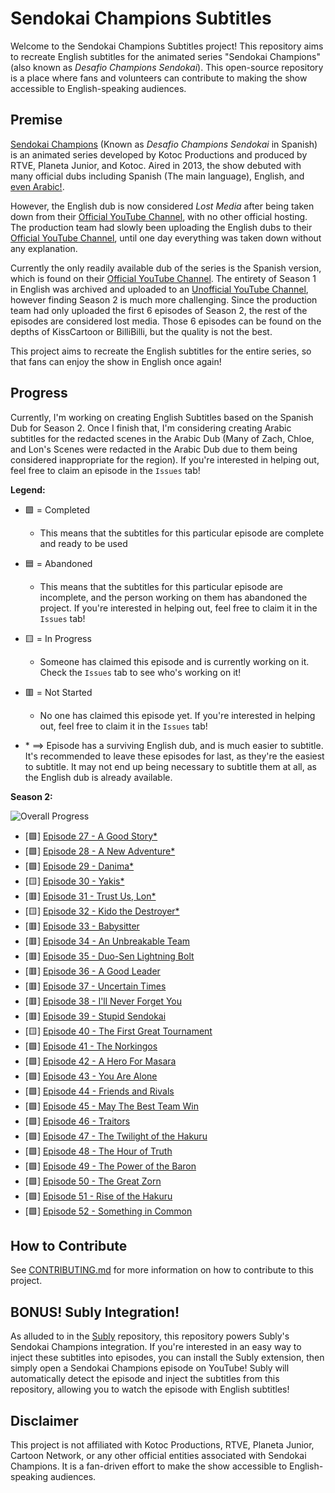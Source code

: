 # Sendokai Champions Subtitles

Welcome to the Sendokai Champions Subtitles project! This repository aims to recreate English subtitles for the animated series "Sendokai Champions" (also known as *Desafio Champions Sendokai*). This open-source repository is a place where fans and volunteers can contribute to making the show accessible to English-speaking audiences.

## Premise

[Sendokai Champions](http://www.sendokaichampions.com/) (Known as *Desafio Champions Sendokai* in Spanish) is an animated series developed by Kotoc Productions and produced by RTVE, Planeta Junior, and Kotoc. Aired in 2013, the show debuted with many official dubs including Spanish (The main language), English, and [even Arabic!](https://www.arabic-toons.com/m7arbi-sendokai-1434722187-11103.html#sets).

However, the English dub is now considered *Lost Media* after being taken down from their [Official YouTube Channel](https://www.youtube.com/@SendokaiChampionsEnglish), with no other official hosting. The production team had slowly been uploading the English dubs to their [Official YouTube Channel](https://www.youtube.com/@SendokaiChampionsEnglish), until one day everything was taken down without any explanation.

Currently the only readily available dub of the series is the Spanish version, which is found on their [Official YouTube Channel](https://www.youtube.com/@SendokaiChampions). The entirety of Season 1 in English was archived and uploaded to an [Unofficial YouTube Channel](https://www.youtube.com/@sendokaichampions7678), however finding Season 2 is much more challenging. Since the production team had only uploaded the first 6 episodes of Season 2, the rest of the episodes are considered lost media. Those 6 episodes can be found on the depths of KissCartoon or BilliBilli, but the quality is not the best.

This project aims to recreate the English subtitles for the entire series, so that fans can enjoy the show in English once again!

## Progress

Currently, I'm working on creating English Subtitles based on the Spanish Dub for Season 2. Once I finish that, I'm considering creating Arabic subtitles for the redacted scenes in the Arabic Dub (Many of Zach, Chloe, and Lon's Scenes were redacted in the Arabic Dub due to them being considered inappropriate for the region). If you're interested in helping out, feel free to claim an episode in the `Issues` tab!

**Legend:**

- 🟩 = Completed
  - This means that the subtitles for this particular episode are complete and ready to be used
- 🟦 = Abandoned
  - This means that the subtitles for this particular episode are incomplete, and the person working on them has abandoned the project. If you're interested in helping out, feel free to claim it in the `Issues` tab!
- 🟨 = In Progress
  - Someone has claimed this episode and is currently working on it. Check the `Issues` tab to see who's working on it!
- 🟥 = Not Started
  - No one has claimed this episode yet. If you're interested in helping out, feel free to claim it in the `Issues` tab!

- \* $\implies$ Episode has a surviving English dub, and is much easier to subtitle. It's recommended to leave these episodes for last, as they're the easiest to subtitle. It may not end up being necessary to subtitle them at all, as the English dub is already available.

**Season 2:**

![Overall Progress](https://img.shields.io/badge/Progress-57%25-blue?style=flat&logo=appveyor&logoColor=white&color=blue)

- [🟩] [Episode 27 - A Good Story*](./s2/en/27%20-%20A%20Good%20Story.en.srt)
- [🟩] [Episode 28 - A New Adventure*](./s2/en/28%20-%20A%20New%20Adventure.en.srt)
- [🟩] [Episode 29 - Danima*](./s2/en/29%20-%20Danima.en.srt)
- [🟨] [Episode 30 - Yakis*](./s2/en/30%20-%20Yakis.en.srt)
- [🟥] [Episode 31 - Trust Us, Lon*](./s2/en/31%20-%20Trust%20Us,%20Lon.en.srt)
- [🟨] [Episode 32 - Kido the Destroyer*](./s2/en/32%20-%20Kido%20the%20Destroyer.en.srt)
- [🟥] [Episode 33 - Babysitter](./s2/en/33%20-%20Babysitter.en.srt)
- [🟥] [Episode 34 - An Unbreakable Team](./s2/en/34%20-%20An%20Unbreakable%20Team.en.srt)
- [🟥] [Episode 35 - Duo-Sen Lightning Bolt](./s2/en/35%20-%20Duo-Sen%20Lightning%20Bolt.en.srt)
- [🟥] [Episode 36 - A Good Leader](./s2/en/36%20-%20A%20Good%20Leader.en.srt)
- [🟥] [Episode 37 - Uncertain Times](./s2/en/37%20-%20Uncertain%20Times.en.srt)
- [🟥] [Episode 38 - I'll Never Forget You](./s2/en/38%20-%20I'll%20Never%20Forget%20You.en.srt)
- [🟥] [Episode 39 - Stupid Sendokai](./s2/en/39%20-%20Stupid%20Sendokai.en.srt)
- [🟨] [Episode 40 - The First Great Tournament](./s2/en/40%20-%20The%20First%20Great%20Tournament.en.srt)
- [🟩] [Episode 41 - The Norkingos](./s2/en/41%20-%20The%20Norkingos.en.srt)
- [🟩] [Episode 42 - A Hero For Masara](./s2/en/42%20-%20A%20Hero%20For%20Masara.en.srt)
- [🟩] [Episode 43 - You Are Alone](./s2/en/43%20-%20You%20Are%20Alone.en.srt)
- [🟩] [Episode 44 - Friends and Rivals](./s2/en/44%20-%20Friends%20and%20Rivals.en.srt)
- [🟩] [Episode 45 - May The Best Team Win](./s2/en/45%20-%20May%20The%20Best%20Team%20Win.en.srt)
- [🟩] [Episode 46 - Traitors](./s2/en/46%20-%20Traitors.en.srt)
- [🟩] [Episode 47 - The Twilight of the Hakuru](./s2/en/47%20-%20The%20Twilight%20of%20the%20Hakuru.en.srt)
- [🟩] [Episode 48 - The Hour of Truth](./s2/en/48%20-%20The%20Hour%20of%20Truth.en.srt)
- [🟩] [Episode 49 - The Power of the Baron](./s2/en/49%20-%20The%20Power%20of%20the%20Baron.en.srt)
- [🟩] [Episode 50 - The Great Zorn](./s2/en/50%20-%20The%20Great%20Zorn.en.srt)
- [🟩] [Episode 51 - Rise of the Hakuru](./s2/en/51%20-%20Rise%20of%20the%20Hakuru.en.srt)
- [🟩] [Episode 52 - Something in Common](./s2/en/52%20-%20Something%20in%20Common.en.srt)

## How to Contribute

See [CONTRIBUTING.md](CONTRIBUTING.md) for more information on how to contribute to this project.

## BONUS! Subly Integration! 

As alluded to in the [Subly](https://github.com/IbraTech04/subly) repository, this repository powers Subly's Sendokai Champions integration. If you're interested in an easy way to inject these subtitles into episodes, you can install the Subly extension, then simply open a Sendokai Champions episode on YouTube! Subly will automatically detect the episode and inject the subtitles from this repository, allowing you to watch the episode with English subtitles!

## Disclaimer

This project is not affiliated with Kotoc Productions, RTVE, Planeta Junior, Cartoon Network, or any other official entities associated with Sendokai Champions. It is a fan-driven effort to make the show accessible to English-speaking audiences.
